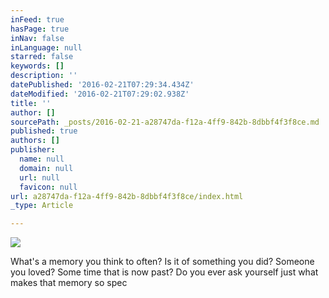 ```yaml
---
inFeed: true
hasPage: true
inNav: false
inLanguage: null
starred: false
keywords: []
description: ''
datePublished: '2016-02-21T07:29:34.434Z'
dateModified: '2016-02-21T07:29:02.938Z'
title: ''
author: []
sourcePath: _posts/2016-02-21-a28747da-f12a-4ff9-842b-8dbbf4f3f8ce.md
published: true
authors: []
publisher:
  name: null
  domain: null
  url: null
  favicon: null
url: a28747da-f12a-4ff9-842b-8dbbf4f3f8ce/index.html
_type: Article

---
```

![](https://the-grid-user-content.s3-us-west-2.amazonaws.com/b84951ee-7e50-4bca-a081-bc1f976bf990.jpg)

What's a memory you think to often? Is it of something you did? Someone you loved? Some time that is now past? Do you ever ask yourself just what makes that memory so spec